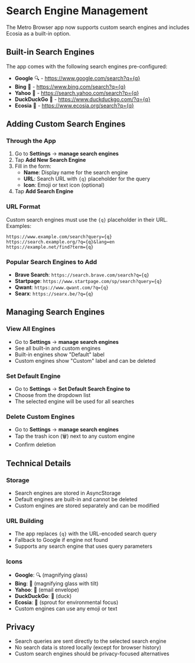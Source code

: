 # Search Engine Management

The Metro Browser app now supports custom search engines and includes Ecosia as a built-in option.

## Built-in Search Engines

The app comes with the following search engines pre-configured:

- **Google** 🔍 - https://www.google.com/search?q={q}
- **Bing** 🔎 - https://www.bing.com/search?q={q}
- **Yahoo** 📧 - https://search.yahoo.com/search?p={q}
- **DuckDuckGo** 🦆 - https://www.duckduckgo.com/?q={q}
- **Ecosia** 🌱 - https://www.ecosia.org/search?q={q}

## Adding Custom Search Engines

### Through the App

1. Go to **Settings** → **manage search engines**
2. Tap **Add New Search Engine**
3. Fill in the form:
   - **Name**: Display name for the search engine
   - **URL**: Search URL with `{q}` placeholder for the query
   - **Icon**: Emoji or text icon (optional)
4. Tap **Add Search Engine**

### URL Format

Custom search engines must use the `{q}` placeholder in their URL. Examples:

```
https://www.example.com/search?query={q}
https://search.example.org/?q={q}&lang=en
https://example.net/find?term={q}
```

### Popular Search Engines to Add

- **Brave Search**: `https://search.brave.com/search?q={q}`
- **Startpage**: `https://www.startpage.com/sp/search?query={q}`
- **Qwant**: `https://www.qwant.com/?q={q}`
- **Searx**: `https://searx.be/?q={q}`

## Managing Search Engines

### View All Engines
- Go to **Settings** → **manage search engines**
- See all built-in and custom engines
- Built-in engines show "Default" label
- Custom engines show "Custom" label and can be deleted

### Set Default Engine
- Go to **Settings** → **Set Default Search Engine to**
- Choose from the dropdown list
- The selected engine will be used for all searches

### Delete Custom Engines
- Go to **Settings** → **manage search engines**
- Tap the trash icon (🗑️) next to any custom engine
- Confirm deletion

## Technical Details

### Storage
- Search engines are stored in AsyncStorage
- Default engines are built-in and cannot be deleted
- Custom engines are stored separately and can be modified

### URL Building
- The app replaces `{q}` with the URL-encoded search query
- Fallback to Google if engine not found
- Supports any search engine that uses query parameters

### Icons
- **Google**: 🔍 (magnifying glass)
- **Bing**: 🔎 (magnifying glass with tilt)
- **Yahoo**: 📧 (email envelope)
- **DuckDuckGo**: 🦆 (duck)
- **Ecosia**: 🌱 (sprout for environmental focus)
- Custom engines can use any emoji or text

## Privacy

- Search queries are sent directly to the selected search engine
- No search data is stored locally (except for browser history)
- Custom search engines should be privacy-focused alternatives 